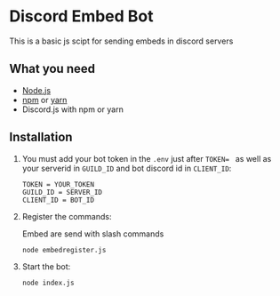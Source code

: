 # Discord Embed Bot

This is a basic js scipt for sending embeds in discord servers

## What you need

- [Node.js](https://nodejs.org/)
- [npm](https://www.npmjs.com/) or [yarn](https://yarnpkg.com/)
- Discord.js with npm or yarn

## Installation

1. You must add your bot token in the `.env` just after `TOKEN= ` as well as your serverid in `GUILD_ID` and bot discord id in `CLIENT_ID`:

    ```
    TOKEN = YOUR_TOKEN
    GUILD_ID = SERVER_ID
    CLIENT_ID = BOT_ID
    ```


2. Register the commands:

    Embed are send with slash commands
    
    ```bash
    node embedregister.js
    ```
    
3. Start the bot:

    ```bash 
    node index.js
    ```
